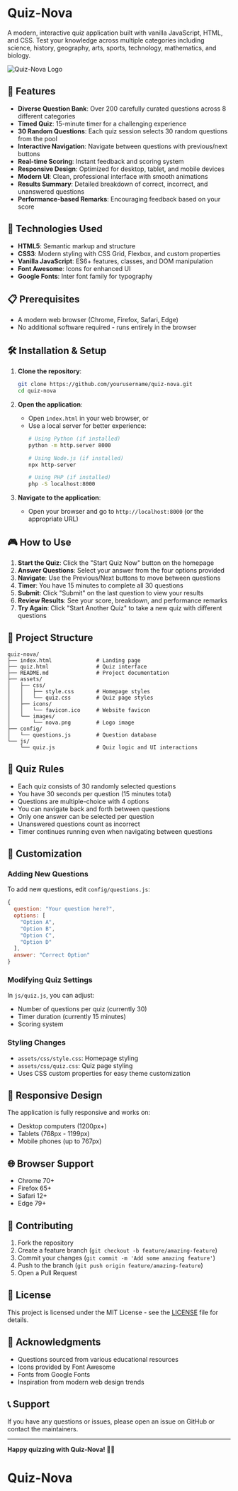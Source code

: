 # Quiz-Nova

A modern, interactive quiz application built with vanilla JavaScript, HTML, and CSS. Test your knowledge across multiple categories including science, history, geography, arts, sports, technology, mathematics, and biology.

![Quiz-Nova Logo](assets/images/nova.png)

## 🌟 Features

- **Diverse Question Bank**: Over 200 carefully curated questions across 8 different categories
- **Timed Quiz**: 15-minute timer for a challenging experience
- **30 Random Questions**: Each quiz session selects 30 random questions from the pool
- **Interactive Navigation**: Navigate between questions with previous/next buttons
- **Real-time Scoring**: Instant feedback and scoring system
- **Responsive Design**: Optimized for desktop, tablet, and mobile devices
- **Modern UI**: Clean, professional interface with smooth animations
- **Results Summary**: Detailed breakdown of correct, incorrect, and unanswered questions
- **Performance-based Remarks**: Encouraging feedback based on your score

## 🚀 Technologies Used

- **HTML5**: Semantic markup and structure
- **CSS3**: Modern styling with CSS Grid, Flexbox, and custom properties
- **Vanilla JavaScript**: ES6+ features, classes, and DOM manipulation
- **Font Awesome**: Icons for enhanced UI
- **Google Fonts**: Inter font family for typography

## 📋 Prerequisites

- A modern web browser (Chrome, Firefox, Safari, Edge)
- No additional software required - runs entirely in the browser

## 🛠️ Installation & Setup

1. **Clone the repository**:
   ```bash
   git clone https://github.com/yourusername/quiz-nova.git
   cd quiz-nova
   ```

2. **Open the application**:
   - Open `index.html` in your web browser, or
   - Use a local server for better experience:
     ```bash
     # Using Python (if installed)
     python -m http.server 8000

     # Using Node.js (if installed)
     npx http-server

     # Using PHP (if installed)
     php -S localhost:8000
     ```

3. **Navigate to the application**:
   - Open your browser and go to `http://localhost:8000` (or the appropriate URL)

## 🎮 How to Use

1. **Start the Quiz**: Click the "Start Quiz Now" button on the homepage
2. **Answer Questions**: Select your answer from the four options provided
3. **Navigate**: Use the Previous/Next buttons to move between questions
4. **Timer**: You have 15 minutes to complete all 30 questions
5. **Submit**: Click "Submit" on the last question to view your results
6. **Review Results**: See your score, breakdown, and performance remarks
7. **Try Again**: Click "Start Another Quiz" to take a new quiz with different questions

## 📁 Project Structure

```
quiz-nova/
├── index.html              # Landing page
├── quiz.html               # Quiz interface
├── README.md               # Project documentation
├── assets/
│   ├── css/
│   │   ├── style.css       # Homepage styles
│   │   └── quiz.css        # Quiz page styles
│   ├── icons/
│   │   └── favicon.ico     # Website favicon
│   └── images/
│       └── nova.png        # Logo image
├── config/
│   └── questions.js        # Question database
└── js/
    └── quiz.js             # Quiz logic and UI interactions
```

## 🎯 Quiz Rules

- Each quiz consists of 30 randomly selected questions
- You have 30 seconds per question (15 minutes total)
- Questions are multiple-choice with 4 options
- You can navigate back and forth between questions
- Only one answer can be selected per question
- Unanswered questions count as incorrect
- Timer continues running even when navigating between questions

## 🔧 Customization

### Adding New Questions

To add new questions, edit `config/questions.js`:

```javascript
{
  question: "Your question here?",
  options: [
    "Option A",
    "Option B",
    "Option C",
    "Option D"
  ],
  answer: "Correct Option"
}
```

### Modifying Quiz Settings

In `js/quiz.js`, you can adjust:
- Number of questions per quiz (currently 30)
- Timer duration (currently 15 minutes)
- Scoring system

### Styling Changes

- `assets/css/style.css`: Homepage styling
- `assets/css/quiz.css`: Quiz page styling
- Uses CSS custom properties for easy theme customization

## 📱 Responsive Design

The application is fully responsive and works on:
- Desktop computers (1200px+)
- Tablets (768px - 1199px)
- Mobile phones (up to 767px)

## 🌐 Browser Support

- Chrome 70+
- Firefox 65+
- Safari 12+
- Edge 79+

## 🤝 Contributing

1. Fork the repository
2. Create a feature branch (`git checkout -b feature/amazing-feature`)
3. Commit your changes (`git commit -m 'Add some amazing feature'`)
4. Push to the branch (`git push origin feature/amazing-feature`)
5. Open a Pull Request

## 📄 License

This project is licensed under the MIT License - see the [LICENSE](LICENSE) file for details.

## 🙏 Acknowledgments

- Questions sourced from various educational resources
- Icons provided by Font Awesome
- Fonts from Google Fonts
- Inspiration from modern web design trends

## 📞 Support

If you have any questions or issues, please open an issue on GitHub or contact the maintainers.

---

**Happy quizzing with Quiz-Nova! 🧠✨**
# Quiz-Nova
